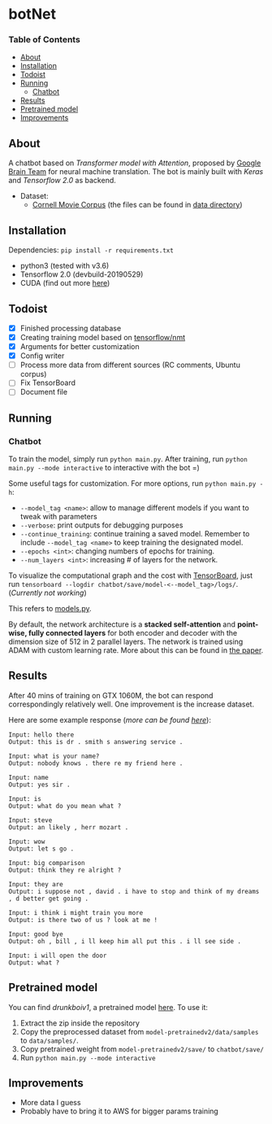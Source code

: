 # botNet

### Table of Contents
* [About](#about)
* [Installation](#installation)
* [Todoist](#Todoist)
* [Running](#running)
  * [Chatbot](#chatbot)
* [Results](#results)
* [Pretrained model](#pretrained-model)
* [Improvements](#improvements)

## About

A chatbot based on _Transformer model with Attention_, proposed by [Google Brain Team](https://arxiv.org/pdf/1706.03762.pdf) for neural machine translation. The bot is mainly built with _Keras_ and _Tensorflow 2.0_ as backend.

- Dataset:  
  * [Cornell Movie Corpus](https://www.cs.cornell.edu/~cristian/Cornell_Movie-Dialogs_Corpus.html)
    (the files can be found in [data directory](data/cornell))

## Installation
Dependencies: `pip install -r requirements.txt`
  - python3 (tested with v3.6)
  - Tensorflow 2.0 (devbuild-20190529)
  - CUDA (find out more [here](https://docs.nvidia.com/cuda/cuda-installation-guide-microsoft-windows/index.html))

## Todoist
-   [x] Finished processing database
-   [x] Creating training model based on [tensorflow/nmt](https://github.com/tensorflow/nmt)
-   [x] Arguments for better customization
-   [x] Config writer
-   [ ] Process more data from different sources (RC comments, Ubuntu corpus)
-   [ ] Fix TensorBoard
-   [ ] Document file

## Running

### Chatbot

To train the model, simply run `python main.py`. After training, run `python main.py --mode interactive` to interactive with the bot =)

Some useful tags for customization. For more options, run `python main.py -h`:
  * `--model_tag <name>`: allow to manage different models if you want to tweak with parameters
  * `--verbose`: print outputs for debugging purposes
  * `--continue_training`: continue training a saved model. Remember to include `--model_tag <name>` to keep training the designated model.
  * `--epochs <int>`: changing numbers of epochs for training.
  * `--num_layers <int>`: increasing # of layers for the network.

To visualize the computational graph and the cost with [TensorBoard](https://www.tensorflow.org/how_tos/summaries_and_tensorboard/), just run `tensorboard --logdir chatbot/save/model-<--model_tag>/logs/`. (_Currently not working_)

This refers to [models.py](chatbot/model.py).

By default, the network architecture is a __stacked self-attention__ and __point-wise, fully connected layers__ for both encoder and decoder with the dimension size of 512 in 2 parallel layers. The network is trained using ADAM with custom learning rate. More about this can be found in [the paper](https://arxiv.org/pdf/1706.03762.pdf).

## Results

After 40 mins of training on GTX 1060M, the bot can respond correspondingly relatively well. One improvement is the increase dataset.

Here are some example response (_more can be found [here](data/samples/output.txt)_):

    Input: hello there
    Output: this is dr . smith s answering service .

    Input: what is your name?
    Output: nobody knows . there re my friend here .

    Input: name
    Output: yes sir .

    Input: is
    Output: what do you mean what ?

    Input: steve
    Output: an likely , herr mozart .

    Input: wow
    Output: let s go .

    Input: big comparison
    Output: think they re alright ?

    Input: they are
    Output: i suppose not , david . i have to stop and think of my dreams , d better get going .

    Input: i think i might train you more
    Output: is there two of us ? look at me !

    Input: good bye
    Output: oh , bill , i ll keep him all put this . i ll see side .

    Input: i will open the door
    Output: what ?

## Pretrained model

You can find _drunkboiv1_, a pretrained model [here](https://drive.google.com/file/d/1lA7EY-pIUx4_du3DA-R4ByfoqFeTBRHr/view?usp=sharing). To use it:
  1. Extract the zip inside the repository
  2. Copy the preprocessed dataset from `model-pretrainedv2/data/samples` to `data/samples/`.
  3. Copy pretrained weight from `model-pretrainedv2/save/` to `chatbot/save/`
  4. Run `python main.py --mode interactive`

## Improvements
 * More data I guess
 * Probably have to bring it to AWS for bigger params training
